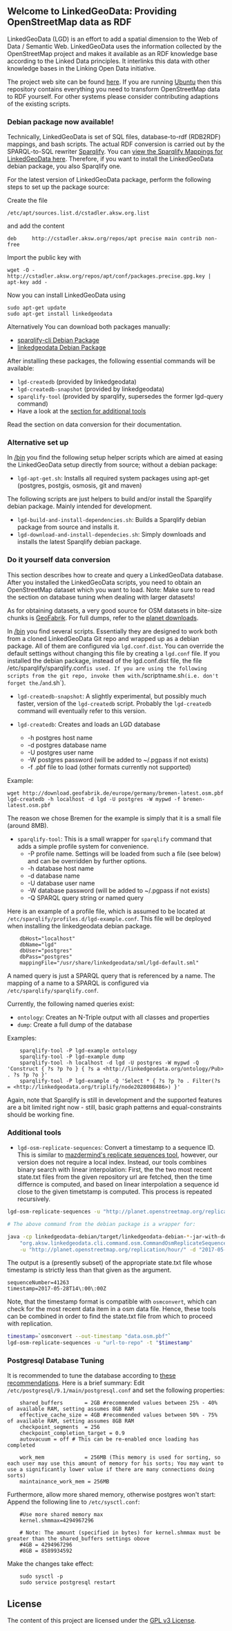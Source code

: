 ## Welcome to LinkedGeoData: Providing OpenStreetMap data as RDF
LinkedGeoData (LGD) is an effort to add a spatial dimension to the Web of Data / Semantic Web. LinkedGeoData uses the information collected by the OpenStreetMap project and makes it available as an RDF knowledge base according to the Linked Data principles. It interlinks this data with other knowledge bases in the Linking Open Data initiative.

The project web site can be found [here](http://linkedgeodata.org).
If you are running [Ubuntu](http://www.ubuntu.com) then this repository contains everything you need to transform OpenStreetMap data to RDF yourself.
For other systems please consider contributing adaptions of the existing scripts.


### Debian package now available!
Technically, LinkedGeoData is set of SQL files, database-to-rdf (RDB2RDF) mappings, and bash scripts.
The actual RDF conversion is carried out by the SPARQL-to-SQL rewriter [Sparqlify](https://github.com/AKSW/Sparqlify).
You can [view the Sparqlify Mappings for LinkedGeoData here](https://raw.github.com/GeoKnow/LinkedGeoData/master/linkedgeodata-core/src/main/resources/org/aksw/linkedgeodata/sml/LinkedGeoData-Triplify-IndividualViews.sml).
Therefore, if you want to install the LinkedGeoData debian package, you also  Sparqlify one.

For the latest version of LinkedGeoData package, perform the following steps to set up the package source:

Create the file

    /etc/apt/sources.list.d/cstadler.aksw.org.list

and add the content

    deb     http://cstadler.aksw.org/repos/apt precise main contrib non-free

Import the public key with

    wget -O - http://cstadler.aksw.org/repos/apt/conf/packages.precise.gpg.key | apt-key add -


Now you can install LinkedGeoData using

    sudo apt-get update
    sudo apt-get install linkedgeodata


Alternatively You can download both packages manually:
* [sparqlify-cli Debian Package](http://cstadler.aksw.org/repos/apt/pool/main/s/sparqlify-cli/)
* [linkedgeodata Debian Package](http://cstadler.aksw.org/repos/apt/pool/main/l/linkedgeodata/)


After installing these packages, the following essential commands will be available:
* `lgd-createdb` (provided by linkedgeodata)
* `lgd-createdb-snapshot` (provided by linkedgeodata)
* `sparqlify-tool` (provided by sparqlify, supersedes the former lgd-query command)
* Have a look at the [section for additional tools](#additional-tools)

Read the section on data conversion for their documentation.

### Alternative set up
In [/bin](https://github.com/GeoKnow/LinkedGeoData/tree/master/linkedgeodata-cli/bin) you find the following setup helper scripts which are aimed at easing the LinkedGeoData setup directly from source; without a debian package:

* `lgd-apt-get.sh`: Installs all required system packages using apt-get (postgres, postgis, osmosis, git and maven)

The following scripts are just helpers to build and/or install the Sparqlify debian package. Mainly intended for development.

* `lgd-build-and-install-dependencies.sh`: Builds a Sparqlify debian package from source and installs it.
* `lgd-download-and-install-dependecies.sh`: Simply downloads and installs the latest Sparqlify debian package.


### Do it yourself data conversion
This section describes how to create and query a LinkedGeoData database. After you installed the LinkedGeoData scripts, you need to obtain an OpenStreetMap dataset which you want to load.
Note: Make sure to read the section on database tuning when dealing with larger datasets!

As for obtaining datasets, a very good source for OSM datasets in bite-size chunks is [GeoFabrik](http://download.geofabrik.de). For full dumps, refer to the [planet downloads](http://planet.openstreetmap.org/).

In [/bin](https://github.com/GeoKnow/LinkedGeoData/tree/master/linkedgeodata-cli/bin) you find several scripts. Essentially they are designed to work both from a cloned LinkedGeoData Git repo and wrapped up as a debian package.
All of them are configured via `lgd.conf.dist`. You can override the default settings without changing this file by creating a `lgd.conf` file.
If you installed the debian package, instead of the lgd.conf.dist file, the file /etc/sparqlify/sparqlify.conf` is used.
If you are using the following scripts from the git repo, invoke them with `./scriptname.sh` (i.e. don't forget the `./` and `.sh`).

* `lgd-createdb-snapshot`: A slightly experimental, but possibly much faster, version of the `lgd-createdb` script. Probably the `lgd-createdb` command will eventually refer to this version.

* `lgd-createdb`: Creates and loads an LGD database
  * -h  postgres host name
  * -d  postgres database name
  * -U  postgres user name
  * -W  postgres password (will be added to ~/.pgpass if not exists)
  * -f  .pbf file to load (other formats currently not supported)

Example:

    wget http://download.geofabrik.de/europe/germany/bremen-latest.osm.pbf
    lgd-createdb -h localhost -d lgd -U postgres -W mypwd -f bremen-latest.osm.pbf

The reason we chose Bremen for the example is simply that it is a small file (around 8MB).


* `sparqlify-tool`: This is a small wrapper for `sparqlify` command that adds a simple profile system for convenience.
  * -P  profile name. Settings will be loaded from such a file (see below) and can be overridden by further options.
  * -h  database host name
  * -d  database name
  * -U  database user name
  * -W  database password (will be added to ~/.pgpass if not exists)
  * -Q  SPARQL query string or named query


Here is an example of a profile file, which is assumed to be located at `/etc/sparqlify/profiles.d/lgd-example.conf`.
This file will be deployed when installing the linkedgeodata debian package.

        dbHost="localhost"
        dbName="lgd"
        dbUser="postgres"
        dbPass="postgres"
        mappingFile="/usr/share/linkedgeodata/sml/lgd-default.sml"


A named query is just a SPARQL query that is referenced by a name.
The mapping of a name to a SPARQL is configured via `/etc/sparqlify/sparqlify.conf`.

Currently, the following named queries exist:

* `ontology`: Creates an N-Triple output with all classes and properties
* `dump`: Create a full dump of the database

Examples:

        sparqlify-tool -P lgd-example ontology
        sparqlify-tool -P lgd-example dump
        sparqlify-tool -h localhost -d lgd -U postgres -W mypwd -Q 'Construct { ?s ?p ?o } { ?s a <http://linkedgeodata.org/ontology/Pub> . ?s ?p ?o }'
        sparqlify-tool -P lgd-example -Q 'Select * { ?s ?p ?o . Filter(?s = <http://linkedgeodata.org/triplify/node2028098486>) }'

Again, note that Sparqlify is still in development and the supported features are a bit limited right now - still, basic graph patterns and equal-constraints should be working fine.


### Additional tools

* `lgd-osm-replicate-sequences`: Convert a timestamp to a sequence ID. This is similar to [mazdermind's replicate sequences tool](https://github.com/MaZderMind/replicate-sequences), however, our version does not require a local index. Instead, our tools combines binary search with linear interpolation: First, the the two most recent state.txt files from the given repository url are fetched, then the time differnce is computed, and based on linear interpolation a sequence id close to the given timetstamp is computed. This process is repeated recursively.
```bash
lgd-osm-replicate-sequences -u "http://planet.openstreetmap.org/replication/hour/" -d "2017-05-28T15:00:00Z"

# The above command from the debian package is a wrapper for:

java -cp linkedgeodata-debian/target/linkedgeodata-debian-*-jar-with-dependencies.jar \
    "org.aksw.linkedgeodata.cli.command.osm.CommandOsmReplicateSequences" \
    -u "http://planet.openstreetmap.org/replication/hour/" -d "2017-05-28T15:00:00Z"
```
The output is a (presently subset) of the appropriate state.txt file whose timestamp is strictly less than that given as the argument.
```
sequenceNumber=41263
timestamp=2017-05-28T14\:00\:00Z
```
Note, that the timestamp format is compatible with `osmconvert`, which can check for the most recent data item in a osm data file. Hence,
these tools can be combined in order to find the state.txt file from which to proceed with replication.
```bash
timestamp=`osmconvert --out-timestamp "data.osm.pbf"`
lgd-osm-replicate-sequences -u "url-to-repo" -t "$timestamp"
```

### Postgresql Database Tuning
It is recommended to tune the database according to [these recommendations](http://wiki.postgresql.org/wiki/Tuning_Your_PostgreSQL_Server). Here is a brief summary:
Edit `/etc/postgresql/9.1/main/postgresql.conf` and set the following properties:

        shared_buffers       = 2GB #recommended values between 25% - 40% of available RAM, setting assumes 8GB RAM
        effective_cache_size = 4GB #recommended values between 50% - 75% of available RAM, setting assumes 8GB RAM
        checkpoint_segments  = 256
        checkpoint_completion_target = 0.9
        autovacuum = off # This can be re-enabled once loading has completed

        work_mem             = 256MB (This memory is used for sorting, so each user may use this amount of memory for his sorts; You may want to use a significantly lower value if there are many connections doing sorts)
        maintainance_work_mem = 256MB


Furthermore, allow more shared memory, otherwise postgres won't start:
Append the following line to `/etc/sysctl.conf`:

        #Use more shared memory max
        kernel.shmmax=4294967296

        # Note: The amount (specified in bytes) for kernel.shmmax must be greater than the shared_buffers settings obove
        #4GB = 4294967296
        #8GB = 8589934592

Make the changes take effect:

        sudo sysctl -p
        sudo service postgresql restart

## License
The content of this project are licensed under the [GPL v3 License](https://github.com/GeoKnow/LinkedGeoData/blob/master/LICENSE).

